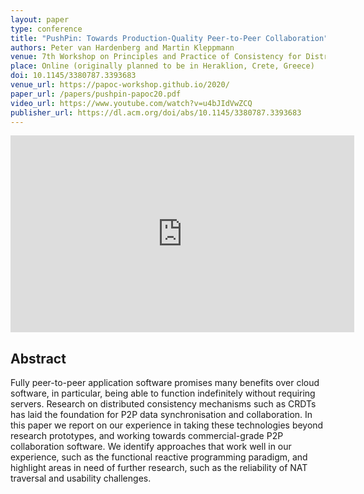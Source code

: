 ```yaml
---
layout: paper
type: conference
title: "PushPin: Towards Production-Quality Peer-to-Peer Collaboration"
authors: Peter van Hardenberg and Martin Kleppmann
venue: 7th Workshop on Principles and Practice of Consistency for Distributed Data (PaPoC)
place: Online (originally planned to be in Heraklion, Crete, Greece)
doi: 10.1145/3380787.3393683
venue_url: https://papoc-workshop.github.io/2020/
paper_url: /papers/pushpin-papoc20.pdf
video_url: https://www.youtube.com/watch?v=u4bJIdVwZCQ
publisher_url: https://dl.acm.org/doi/abs/10.1145/3380787.3393683
---
```


<iframe width="550" height="315" src="https://www.youtube-nocookie.com/embed/u4bJIdVwZCQ" frameborder="0" allow="accelerometer; autoplay; encrypted-media; gyroscope; picture-in-picture" allowfullscreen></iframe>

Abstract
--------

Fully peer-to-peer application software promises many benefits over cloud software, in particular,
being able to function indefinitely without requiring servers. Research on distributed consistency
mechanisms such as CRDTs has laid the foundation for P2P data synchronisation and collaboration. In
this paper we report on our experience in taking these technologies beyond research prototypes, and
working towards commercial-grade P2P collaboration software. We identify approaches that work well
in our experience, such as the functional reactive programming paradigm, and highlight areas in need
of further research, such as the reliability of NAT traversal and usability challenges.
